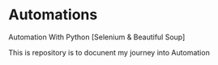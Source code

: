 # Automations
Automation With Python [Selenium &amp; Beautiful Soup]

This is repository is to docunent my journey into Automation
